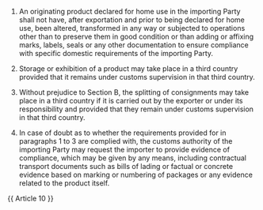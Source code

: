 1. An originating product declared for home use in the importing Party shall not have, after exportation and prior to being declared for home use, been altered, transformed in any way or subjected to operations other than to preserve them in good condition or than adding or affixing marks, labels, seals or any other documentation to ensure compliance with specific domestic requirements of the importing Party.

2. Storage or exhibition of a product may take place in a third country provided that it remains under customs supervision in that third country.

3. Without prejudice to Section B, the splitting of consignments may take place in a third country if it is carried out by the exporter or under its responsibility and provided that they remain under customs supervision in that third country.

4. In case of doubt as to whether the requirements provided for in paragraphs 1 to 3 are complied with, the customs authority of the importing Party may request the importer to provide evidence of compliance, which may be given by any means, including contractual transport documents such as bills of lading or factual or concrete evidence based on marking or numbering of packages or any evidence related to the product itself.

{{ Article 10 }}
